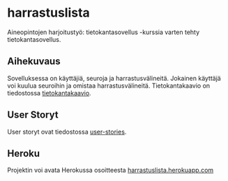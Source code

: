 # harrastuslista

Aineopintojen harjoitustyö: tietokantasovellus -kurssia varten tehty tietokantasovellus. 

## Aihekuvaus

Sovelluksessa on käyttäjiä, seuroja ja harrastusvälineitä. Jokainen käyttäjä voi kuulua seuroihin ja omistaa harrastusvälineitä. Tietokantakaavio on tiedostossa [tietokantakaavio](https://github.com/elehtine/harrastuslista/blob/master/documentation/tietokantakaavio.md).

## User Storyt

User storyt ovat tiedostossa [user-stories](https://github.com/elehtine/harrastuslista/blob/master/documentation/user-stories.md).

## Heroku

Projektin voi avata Herokussa osoitteesta [harrastuslista.herokuapp.com](https://harrastuslista.herokuapp.com/)
